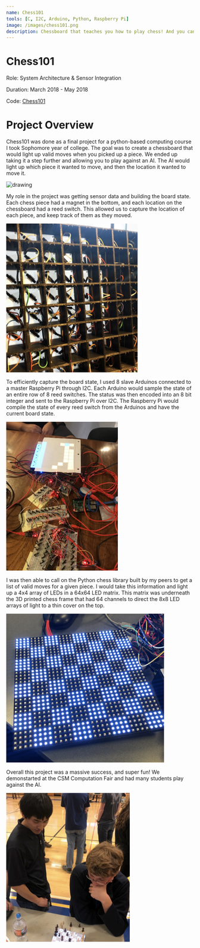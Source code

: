 ```yaml
---
name: Chess101
tools: [C, I2C, Arduino, Python, Raspberry Pi]
image: /images/chess101.png
description: Chessboard that teaches you how to play chess! And you can play against an AI...
---
```


# Chess101

Role: System Architecture & Sensor Integration

Duration: March 2018 - May 2018

Code: [Chess101](https://github.com/joshrands/Chess101)

# Project Overview

Chess101 was done as a final project for a python-based computing course I took Sophomore year of college. The goal was to create a chessboard that would light up valid moves when you picked up a piece. We ended up taking it a step further and allowing you to play against an AI. The AI would light up which piece it wanted to move, and then the location it wanted to move it. 

<img src="/images/chess-move.png" alt="drawing" style="height:400px;"/>

My role in the project was getting sensor data and building the board state. Each chess piece had a magnet in the bottom, and each location on the chessboard had a reed switch. This allowed us to capture the location of each piece, and keep track of them as they moved. 

<img src="/images/chess-reed-switches.png" alt="drawing" style="height:400px;"/>

To efficiently capture the board state, I used 8 slave Arduinos connected to a master Raspberry Pi through I2C. Each Arduino would sample the state of an entire row of 8 reed switches. The status was then encoded into an 8 bit integer and sent to the Raspberry Pi over I2C. The Raspberry Pi would compile the state of every reed switch from the Arduinos and have the current board state. 

<img src="/images/chess-arduinos.JPG" alt="drawing" style="height:400px;"/>

I was then able to call on the Python chess library built by my peers to get a list of valid moves for a given piece. I would take this information and light up a 4x4 array of LEDs in a 64x64 LED matrix. This matrix was underneath the 3D printed chess frame that had 64 channels to direct the 8x8 LED arrays of light to a thin cover on the top. 

<img src="/images/chess-grid.png" alt="drawing" style="height:400px;"/>

Overall this project was a massive success, and super fun! We demonstarted at the CSM Computation Fair and had many students play against the AI. 

<img src="/images/chess-fair.png" alt="drawing" style="height:400px;"/>